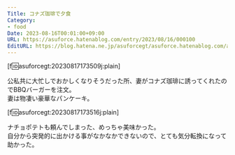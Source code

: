 ```yaml
---
Title: コナズ珈琲で夕食
Category:
- food
Date: 2023-08-16T00:01:00+09:00
URL: https://asuforce.hatenablog.com/entry/2023/08/16/000100
EditURL: https://blog.hatena.ne.jp/asuforcegt/asuforce.hatenablog.com/atom/entry/820878482959253638
---
```


[f:id:asuforcegt:20230817173509j:plain]

公私共に大忙しでおかしくなりそうだった所、妻がコナズ珈琲に誘ってくれたのでBBQバーガーを注文。  
妻は物凄い豪華なパンケーキ。

[f:id:asuforcegt:20230817173516j:plain]

ナチョポテトも頼んでしまった、めっちゃ美味かった。  
自分から突発的に出かける事がなかなかできないので、とても気分転換になって助かった。
